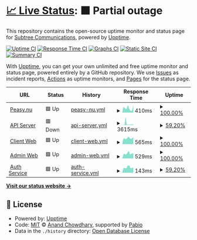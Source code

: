 # [📈 Live Status](https://subtree.github.io/saas-template-upptime): <!--live status--> **🟧 Partial outage**

This repository contains the open-source uptime monitor and status page for [Subtree Communications](http://www.subtree.se), powered by [Upptime](https://github.com/upptime/upptime).

[![Uptime CI](https://github.com/subtree/saas-template-upptime/workflows/Uptime%20CI/badge.svg)](https://github.com/subtree/saas-template-upptime/actions?query=workflow%3A%22Uptime+CI%22)
[![Response Time CI](https://github.com/subtree/saas-template-upptime/workflows/Response%20Time%20CI/badge.svg)](https://github.com/subtree/saas-template-upptime/actions?query=workflow%3A%22Response+Time+CI%22)
[![Graphs CI](https://github.com/subtree/saas-template-upptime/workflows/Graphs%20CI/badge.svg)](https://github.com/subtree/saas-template-upptime/actions?query=workflow%3A%22Graphs+CI%22)
[![Static Site CI](https://github.com/subtree/saas-template-upptime/workflows/Static%20Site%20CI/badge.svg)](https://github.com/subtree/saas-template-upptime/actions?query=workflow%3A%22Static+Site+CI%22)
[![Summary CI](https://github.com/subtree/saas-template-upptime/workflows/Summary%20CI/badge.svg)](https://github.com/subtree/saas-template-upptime/actions?query=workflow%3A%22Summary+CI%22)

With [Upptime](https://upptime.js.org), you can get your own unlimited and free uptime monitor and status page, powered entirely by a GitHub repository. We use [Issues](https://github.com/subtree/saas-template-upptime/issues) as incident reports, [Actions](https://github.com/subtree/saas-template-upptime/actions) as uptime monitors, and [Pages](https://subtree.github.io/saas-template-upptime) for the status page.

<!--start: status pages-->
<!-- This summary is generated by Upptime (https://github.com/upptime/upptime) -->
<!-- Do not edit this manually, your changes will be overwritten -->
<!-- prettier-ignore -->
| URL | Status | History | Response Time | Uptime |
| --- | ------ | ------- | ------------- | ------ |
| <img alt="" src="https://icons.duckduckgo.com/ip3/www.peasy.nu.ico" height="13"> [Peasy.nu](https://www.peasy.nu) | 🟩 Up | [peasy-nu.yml](https://github.com/pal/saas-template-upptime/commits/HEAD/history/peasy-nu.yml) | <details><summary><img alt="Response time graph" src="./graphs/peasy-nu/response-time-week.png" height="20"> 410ms</summary><br><a href="https://pal.github.io/saas-template-upptime/history/peasy-nu"><img alt="Response time 576" src="https://img.shields.io/endpoint?url=https%3A%2F%2Fraw.githubusercontent.com%2Fpal%2Fsaas-template-upptime%2FHEAD%2Fapi%2Fpeasy-nu%2Fresponse-time.json"></a><br><a href="https://pal.github.io/saas-template-upptime/history/peasy-nu"><img alt="24-hour response time 700" src="https://img.shields.io/endpoint?url=https%3A%2F%2Fraw.githubusercontent.com%2Fpal%2Fsaas-template-upptime%2FHEAD%2Fapi%2Fpeasy-nu%2Fresponse-time-day.json"></a><br><a href="https://pal.github.io/saas-template-upptime/history/peasy-nu"><img alt="7-day response time 410" src="https://img.shields.io/endpoint?url=https%3A%2F%2Fraw.githubusercontent.com%2Fpal%2Fsaas-template-upptime%2FHEAD%2Fapi%2Fpeasy-nu%2Fresponse-time-week.json"></a><br><a href="https://pal.github.io/saas-template-upptime/history/peasy-nu"><img alt="30-day response time 607" src="https://img.shields.io/endpoint?url=https%3A%2F%2Fraw.githubusercontent.com%2Fpal%2Fsaas-template-upptime%2FHEAD%2Fapi%2Fpeasy-nu%2Fresponse-time-month.json"></a><br><a href="https://pal.github.io/saas-template-upptime/history/peasy-nu"><img alt="1-year response time 576" src="https://img.shields.io/endpoint?url=https%3A%2F%2Fraw.githubusercontent.com%2Fpal%2Fsaas-template-upptime%2FHEAD%2Fapi%2Fpeasy-nu%2Fresponse-time-year.json"></a></details> | <details><summary><a href="https://pal.github.io/saas-template-upptime/history/peasy-nu">100.00%</a></summary><a href="https://pal.github.io/saas-template-upptime/history/peasy-nu"><img alt="All-time uptime 100.00%" src="https://img.shields.io/endpoint?url=https%3A%2F%2Fraw.githubusercontent.com%2Fpal%2Fsaas-template-upptime%2FHEAD%2Fapi%2Fpeasy-nu%2Fuptime.json"></a><br><a href="https://pal.github.io/saas-template-upptime/history/peasy-nu"><img alt="24-hour uptime 100.00%" src="https://img.shields.io/endpoint?url=https%3A%2F%2Fraw.githubusercontent.com%2Fpal%2Fsaas-template-upptime%2FHEAD%2Fapi%2Fpeasy-nu%2Fuptime-day.json"></a><br><a href="https://pal.github.io/saas-template-upptime/history/peasy-nu"><img alt="7-day uptime 100.00%" src="https://img.shields.io/endpoint?url=https%3A%2F%2Fraw.githubusercontent.com%2Fpal%2Fsaas-template-upptime%2FHEAD%2Fapi%2Fpeasy-nu%2Fuptime-week.json"></a><br><a href="https://pal.github.io/saas-template-upptime/history/peasy-nu"><img alt="30-day uptime 100.00%" src="https://img.shields.io/endpoint?url=https%3A%2F%2Fraw.githubusercontent.com%2Fpal%2Fsaas-template-upptime%2FHEAD%2Fapi%2Fpeasy-nu%2Fuptime-month.json"></a><br><a href="https://pal.github.io/saas-template-upptime/history/peasy-nu"><img alt="1-year uptime 100.00%" src="https://img.shields.io/endpoint?url=https%3A%2F%2Fraw.githubusercontent.com%2Fpal%2Fsaas-template-upptime%2FHEAD%2Fapi%2Fpeasy-nu%2Fuptime-year.json"></a></details>
| <img alt="" src="https://icons.duckduckgo.com/ip3/api.cool-runner-1.subtree.se.ico" height="13"> [API Server](https://api.cool-runner-1.subtree.se/api/health) | 🟥 Down | [api-server.yml](https://github.com/pal/saas-template-upptime/commits/HEAD/history/api-server.yml) | <details><summary><img alt="Response time graph" src="./graphs/api-server/response-time-week.png" height="20"> 3615ms</summary><br><a href="https://pal.github.io/saas-template-upptime/history/api-server"><img alt="Response time 1647" src="https://img.shields.io/endpoint?url=https%3A%2F%2Fraw.githubusercontent.com%2Fpal%2Fsaas-template-upptime%2FHEAD%2Fapi%2Fapi-server%2Fresponse-time.json"></a><br><a href="https://pal.github.io/saas-template-upptime/history/api-server"><img alt="24-hour response time 3924" src="https://img.shields.io/endpoint?url=https%3A%2F%2Fraw.githubusercontent.com%2Fpal%2Fsaas-template-upptime%2FHEAD%2Fapi%2Fapi-server%2Fresponse-time-day.json"></a><br><a href="https://pal.github.io/saas-template-upptime/history/api-server"><img alt="7-day response time 3615" src="https://img.shields.io/endpoint?url=https%3A%2F%2Fraw.githubusercontent.com%2Fpal%2Fsaas-template-upptime%2FHEAD%2Fapi%2Fapi-server%2Fresponse-time-week.json"></a><br><a href="https://pal.github.io/saas-template-upptime/history/api-server"><img alt="30-day response time 1647" src="https://img.shields.io/endpoint?url=https%3A%2F%2Fraw.githubusercontent.com%2Fpal%2Fsaas-template-upptime%2FHEAD%2Fapi%2Fapi-server%2Fresponse-time-month.json"></a><br><a href="https://pal.github.io/saas-template-upptime/history/api-server"><img alt="1-year response time 1647" src="https://img.shields.io/endpoint?url=https%3A%2F%2Fraw.githubusercontent.com%2Fpal%2Fsaas-template-upptime%2FHEAD%2Fapi%2Fapi-server%2Fresponse-time-year.json"></a></details> | <details><summary><a href="https://pal.github.io/saas-template-upptime/history/api-server">59.20%</a></summary><a href="https://pal.github.io/saas-template-upptime/history/api-server"><img alt="All-time uptime 57.48%" src="https://img.shields.io/endpoint?url=https%3A%2F%2Fraw.githubusercontent.com%2Fpal%2Fsaas-template-upptime%2FHEAD%2Fapi%2Fapi-server%2Fuptime.json"></a><br><a href="https://pal.github.io/saas-template-upptime/history/api-server"><img alt="24-hour uptime 100.00%" src="https://img.shields.io/endpoint?url=https%3A%2F%2Fraw.githubusercontent.com%2Fpal%2Fsaas-template-upptime%2FHEAD%2Fapi%2Fapi-server%2Fuptime-day.json"></a><br><a href="https://pal.github.io/saas-template-upptime/history/api-server"><img alt="7-day uptime 59.20%" src="https://img.shields.io/endpoint?url=https%3A%2F%2Fraw.githubusercontent.com%2Fpal%2Fsaas-template-upptime%2FHEAD%2Fapi%2Fapi-server%2Fuptime-week.json"></a><br><a href="https://pal.github.io/saas-template-upptime/history/api-server"><img alt="30-day uptime 57.08%" src="https://img.shields.io/endpoint?url=https%3A%2F%2Fraw.githubusercontent.com%2Fpal%2Fsaas-template-upptime%2FHEAD%2Fapi%2Fapi-server%2Fuptime-month.json"></a><br><a href="https://pal.github.io/saas-template-upptime/history/api-server"><img alt="1-year uptime 57.48%" src="https://img.shields.io/endpoint?url=https%3A%2F%2Fraw.githubusercontent.com%2Fpal%2Fsaas-template-upptime%2FHEAD%2Fapi%2Fapi-server%2Fuptime-year.json"></a></details>
| <img alt="" src="https://icons.duckduckgo.com/ip3/client.cool-runner-1.subtree.se.ico" height="13"> [Client Web](https://client.cool-runner-1.subtree.se/) | 🟩 Up | [client-web.yml](https://github.com/pal/saas-template-upptime/commits/HEAD/history/client-web.yml) | <details><summary><img alt="Response time graph" src="./graphs/client-web/response-time-week.png" height="20"> 565ms</summary><br><a href="https://pal.github.io/saas-template-upptime/history/client-web"><img alt="Response time 559" src="https://img.shields.io/endpoint?url=https%3A%2F%2Fraw.githubusercontent.com%2Fpal%2Fsaas-template-upptime%2FHEAD%2Fapi%2Fclient-web%2Fresponse-time.json"></a><br><a href="https://pal.github.io/saas-template-upptime/history/client-web"><img alt="24-hour response time 661" src="https://img.shields.io/endpoint?url=https%3A%2F%2Fraw.githubusercontent.com%2Fpal%2Fsaas-template-upptime%2FHEAD%2Fapi%2Fclient-web%2Fresponse-time-day.json"></a><br><a href="https://pal.github.io/saas-template-upptime/history/client-web"><img alt="7-day response time 565" src="https://img.shields.io/endpoint?url=https%3A%2F%2Fraw.githubusercontent.com%2Fpal%2Fsaas-template-upptime%2FHEAD%2Fapi%2Fclient-web%2Fresponse-time-week.json"></a><br><a href="https://pal.github.io/saas-template-upptime/history/client-web"><img alt="30-day response time 559" src="https://img.shields.io/endpoint?url=https%3A%2F%2Fraw.githubusercontent.com%2Fpal%2Fsaas-template-upptime%2FHEAD%2Fapi%2Fclient-web%2Fresponse-time-month.json"></a><br><a href="https://pal.github.io/saas-template-upptime/history/client-web"><img alt="1-year response time 559" src="https://img.shields.io/endpoint?url=https%3A%2F%2Fraw.githubusercontent.com%2Fpal%2Fsaas-template-upptime%2FHEAD%2Fapi%2Fclient-web%2Fresponse-time-year.json"></a></details> | <details><summary><a href="https://pal.github.io/saas-template-upptime/history/client-web">100.00%</a></summary><a href="https://pal.github.io/saas-template-upptime/history/client-web"><img alt="All-time uptime 100.00%" src="https://img.shields.io/endpoint?url=https%3A%2F%2Fraw.githubusercontent.com%2Fpal%2Fsaas-template-upptime%2FHEAD%2Fapi%2Fclient-web%2Fuptime.json"></a><br><a href="https://pal.github.io/saas-template-upptime/history/client-web"><img alt="24-hour uptime 100.00%" src="https://img.shields.io/endpoint?url=https%3A%2F%2Fraw.githubusercontent.com%2Fpal%2Fsaas-template-upptime%2FHEAD%2Fapi%2Fclient-web%2Fuptime-day.json"></a><br><a href="https://pal.github.io/saas-template-upptime/history/client-web"><img alt="7-day uptime 100.00%" src="https://img.shields.io/endpoint?url=https%3A%2F%2Fraw.githubusercontent.com%2Fpal%2Fsaas-template-upptime%2FHEAD%2Fapi%2Fclient-web%2Fuptime-week.json"></a><br><a href="https://pal.github.io/saas-template-upptime/history/client-web"><img alt="30-day uptime 100.00%" src="https://img.shields.io/endpoint?url=https%3A%2F%2Fraw.githubusercontent.com%2Fpal%2Fsaas-template-upptime%2FHEAD%2Fapi%2Fclient-web%2Fuptime-month.json"></a><br><a href="https://pal.github.io/saas-template-upptime/history/client-web"><img alt="1-year uptime 100.00%" src="https://img.shields.io/endpoint?url=https%3A%2F%2Fraw.githubusercontent.com%2Fpal%2Fsaas-template-upptime%2FHEAD%2Fapi%2Fclient-web%2Fuptime-year.json"></a></details>
| <img alt="" src="https://icons.duckduckgo.com/ip3/admin.cool-runner-1.subtree.se.ico" height="13"> [Admin Web](https://admin.cool-runner-1.subtree.se/) | 🟩 Up | [admin-web.yml](https://github.com/pal/saas-template-upptime/commits/HEAD/history/admin-web.yml) | <details><summary><img alt="Response time graph" src="./graphs/admin-web/response-time-week.png" height="20"> 529ms</summary><br><a href="https://pal.github.io/saas-template-upptime/history/admin-web"><img alt="Response time 557" src="https://img.shields.io/endpoint?url=https%3A%2F%2Fraw.githubusercontent.com%2Fpal%2Fsaas-template-upptime%2FHEAD%2Fapi%2Fadmin-web%2Fresponse-time.json"></a><br><a href="https://pal.github.io/saas-template-upptime/history/admin-web"><img alt="24-hour response time 532" src="https://img.shields.io/endpoint?url=https%3A%2F%2Fraw.githubusercontent.com%2Fpal%2Fsaas-template-upptime%2FHEAD%2Fapi%2Fadmin-web%2Fresponse-time-day.json"></a><br><a href="https://pal.github.io/saas-template-upptime/history/admin-web"><img alt="7-day response time 529" src="https://img.shields.io/endpoint?url=https%3A%2F%2Fraw.githubusercontent.com%2Fpal%2Fsaas-template-upptime%2FHEAD%2Fapi%2Fadmin-web%2Fresponse-time-week.json"></a><br><a href="https://pal.github.io/saas-template-upptime/history/admin-web"><img alt="30-day response time 557" src="https://img.shields.io/endpoint?url=https%3A%2F%2Fraw.githubusercontent.com%2Fpal%2Fsaas-template-upptime%2FHEAD%2Fapi%2Fadmin-web%2Fresponse-time-month.json"></a><br><a href="https://pal.github.io/saas-template-upptime/history/admin-web"><img alt="1-year response time 557" src="https://img.shields.io/endpoint?url=https%3A%2F%2Fraw.githubusercontent.com%2Fpal%2Fsaas-template-upptime%2FHEAD%2Fapi%2Fadmin-web%2Fresponse-time-year.json"></a></details> | <details><summary><a href="https://pal.github.io/saas-template-upptime/history/admin-web">100.00%</a></summary><a href="https://pal.github.io/saas-template-upptime/history/admin-web"><img alt="All-time uptime 100.00%" src="https://img.shields.io/endpoint?url=https%3A%2F%2Fraw.githubusercontent.com%2Fpal%2Fsaas-template-upptime%2FHEAD%2Fapi%2Fadmin-web%2Fuptime.json"></a><br><a href="https://pal.github.io/saas-template-upptime/history/admin-web"><img alt="24-hour uptime 100.00%" src="https://img.shields.io/endpoint?url=https%3A%2F%2Fraw.githubusercontent.com%2Fpal%2Fsaas-template-upptime%2FHEAD%2Fapi%2Fadmin-web%2Fuptime-day.json"></a><br><a href="https://pal.github.io/saas-template-upptime/history/admin-web"><img alt="7-day uptime 100.00%" src="https://img.shields.io/endpoint?url=https%3A%2F%2Fraw.githubusercontent.com%2Fpal%2Fsaas-template-upptime%2FHEAD%2Fapi%2Fadmin-web%2Fuptime-week.json"></a><br><a href="https://pal.github.io/saas-template-upptime/history/admin-web"><img alt="30-day uptime 100.00%" src="https://img.shields.io/endpoint?url=https%3A%2F%2Fraw.githubusercontent.com%2Fpal%2Fsaas-template-upptime%2FHEAD%2Fapi%2Fadmin-web%2Fuptime-month.json"></a><br><a href="https://pal.github.io/saas-template-upptime/history/admin-web"><img alt="1-year uptime 100.00%" src="https://img.shields.io/endpoint?url=https%3A%2F%2Fraw.githubusercontent.com%2Fpal%2Fsaas-template-upptime%2FHEAD%2Fapi%2Fadmin-web%2Fuptime-year.json"></a></details>
| <img alt="" src="https://icons.duckduckgo.com/ip3/api.cool-runner-1.subtree.se.ico" height="13"> [Auth Service](https://api.cool-runner-1.subtree.se/api/auth/ok) | 🟩 Up | [auth-service.yml](https://github.com/pal/saas-template-upptime/commits/HEAD/history/auth-service.yml) | <details><summary><img alt="Response time graph" src="./graphs/auth-service/response-time-week.png" height="20"> 143ms</summary><br><a href="https://pal.github.io/saas-template-upptime/history/auth-service"><img alt="Response time 141" src="https://img.shields.io/endpoint?url=https%3A%2F%2Fraw.githubusercontent.com%2Fpal%2Fsaas-template-upptime%2FHEAD%2Fapi%2Fauth-service%2Fresponse-time.json"></a><br><a href="https://pal.github.io/saas-template-upptime/history/auth-service"><img alt="24-hour response time 144" src="https://img.shields.io/endpoint?url=https%3A%2F%2Fraw.githubusercontent.com%2Fpal%2Fsaas-template-upptime%2FHEAD%2Fapi%2Fauth-service%2Fresponse-time-day.json"></a><br><a href="https://pal.github.io/saas-template-upptime/history/auth-service"><img alt="7-day response time 143" src="https://img.shields.io/endpoint?url=https%3A%2F%2Fraw.githubusercontent.com%2Fpal%2Fsaas-template-upptime%2FHEAD%2Fapi%2Fauth-service%2Fresponse-time-week.json"></a><br><a href="https://pal.github.io/saas-template-upptime/history/auth-service"><img alt="30-day response time 141" src="https://img.shields.io/endpoint?url=https%3A%2F%2Fraw.githubusercontent.com%2Fpal%2Fsaas-template-upptime%2FHEAD%2Fapi%2Fauth-service%2Fresponse-time-month.json"></a><br><a href="https://pal.github.io/saas-template-upptime/history/auth-service"><img alt="1-year response time 141" src="https://img.shields.io/endpoint?url=https%3A%2F%2Fraw.githubusercontent.com%2Fpal%2Fsaas-template-upptime%2FHEAD%2Fapi%2Fauth-service%2Fresponse-time-year.json"></a></details> | <details><summary><a href="https://pal.github.io/saas-template-upptime/history/auth-service">59.20%</a></summary><a href="https://pal.github.io/saas-template-upptime/history/auth-service"><img alt="All-time uptime 82.41%" src="https://img.shields.io/endpoint?url=https%3A%2F%2Fraw.githubusercontent.com%2Fpal%2Fsaas-template-upptime%2FHEAD%2Fapi%2Fauth-service%2Fuptime.json"></a><br><a href="https://pal.github.io/saas-template-upptime/history/auth-service"><img alt="24-hour uptime 100.00%" src="https://img.shields.io/endpoint?url=https%3A%2F%2Fraw.githubusercontent.com%2Fpal%2Fsaas-template-upptime%2FHEAD%2Fapi%2Fauth-service%2Fuptime-day.json"></a><br><a href="https://pal.github.io/saas-template-upptime/history/auth-service"><img alt="7-day uptime 59.20%" src="https://img.shields.io/endpoint?url=https%3A%2F%2Fraw.githubusercontent.com%2Fpal%2Fsaas-template-upptime%2FHEAD%2Fapi%2Fauth-service%2Fuptime-week.json"></a><br><a href="https://pal.github.io/saas-template-upptime/history/auth-service"><img alt="30-day uptime 82.41%" src="https://img.shields.io/endpoint?url=https%3A%2F%2Fraw.githubusercontent.com%2Fpal%2Fsaas-template-upptime%2FHEAD%2Fapi%2Fauth-service%2Fuptime-month.json"></a><br><a href="https://pal.github.io/saas-template-upptime/history/auth-service"><img alt="1-year uptime 82.41%" src="https://img.shields.io/endpoint?url=https%3A%2F%2Fraw.githubusercontent.com%2Fpal%2Fsaas-template-upptime%2FHEAD%2Fapi%2Fauth-service%2Fuptime-year.json"></a></details>

<!--end: status pages-->

[**Visit our status website →**](https://subtree.github.io/saas-template-upptime)

## 📄 License

- Powered by: [Upptime](https://github.com/upptime/upptime)
- Code: [MIT](./LICENSE) © [Anand Chowdhary](https://anandchowdhary.com), supported by [Pabio](https://pabio.com)
- Data in the `./history` directory: [Open Database License](https://opendatacommons.org/licenses/odbl/1-0/)

